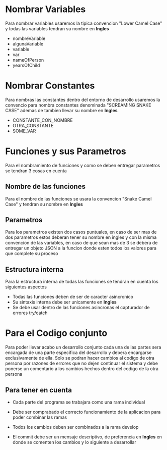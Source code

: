 # Nombrar Variables
Para nombrar variables usaremos la tipica convencion "Lower Camel Case" y todas las variables tendran su nombre en **Ingles**
- nombreVariable
- algunaVariable
- variable
- var
- nameOfPerson
- yearsOfChild

# Nombrar Constantes
Para nombras las constantes dentro del entorno de desarrollo usaremos la convencio para nombra constantes denominada "SCREAMING SNAKE CASE" ademas de tambien llevar su nombre en **Ingles**
- CONSTANTE_CON_NOMBRE
- OTRA_CONSTANTE
- SOME_VAR

# Funciones y sus Parametros
Para el nombramiento de funciones y como se deben entregar parametros se tendran 3 cosas en cuenta

## Nombre de las funciones
Para el nombre de las funciones se usara la convencion "Snake Camel Case" y tendran su nombre en **Ingles**

## Parametros
Para los parametros existen dos casos puntuales, en caso de ser mas de dos parametros estos deberan tener su nombre en ingles y con la misma convencion de las variables, en caso de que sean mas de 3 se debera de entregar un objeto JSON a la funcion donde esten todos los valores para que complete su proceso

## Estructura interna
Para la estructura interna de todas las funciones se tendran en cuenta los siguientes aspectos
- Todas las funciones deben de ser de caracter asincronico
- Su sintaxis interna debe ser unicamente en **Ingles**
- Se debe usar dentro de las funciones asincronas el capturador de errores try/catch

# Para el Codigo conjunto
Para poder llevar acabo un desarrollo conjunto cada una de las partes sera encargada de una parte especifica del desarrollo y debera encargarse exclusivamente de ella. Solo se podran hacer cambios al codigo de otra persona por razones de errores que no dejen continuar el sistema y debe ponerse un comentario a los cambios hechos dentro del codigo de la otra persona

## Para tener en cuenta
- Cada parte del programa se trabajara como una rama individual
- Debe ser comprabado el correcto funcionamiento de la aplicacion para poder combinar las ramas
  
- Todos los cambios deben ser combinados a la rama develop
- El commit debe ser un mensaje descriptivo, de preferencia en **Ingles** en donde se comenten los cambios y lo siguiente a desarrollar